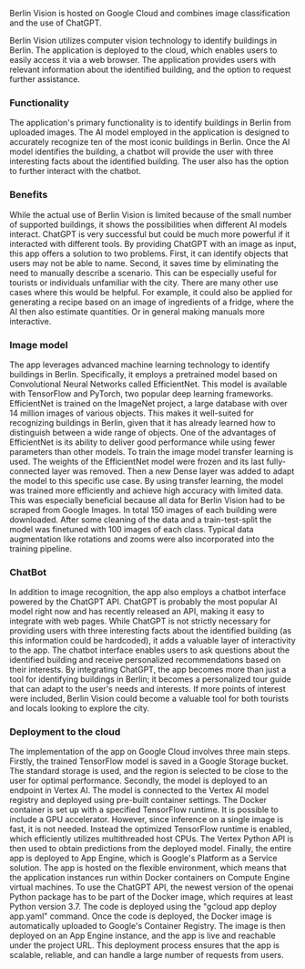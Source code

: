 Berlin Vision is hosted on Google Cloud and combines image classification and the use of ChatGPT. 

Berlin Vision utilizes computer vision technology to identify buildings in Berlin. The application is deployed to the cloud, which enables users to easily access it via a web browser. The application provides users with relevant information about the identified building, and the option to request further assistance.


### Functionality
The application's primary functionality is to identify buildings in Berlin from uploaded images. The AI model employed in the application is designed to accurately recognize ten of the most iconic buildings in Berlin. Once the AI model identifies the building, a chatbot will provide the user with three interesting facts about the identified building. The user also has the option to further interact with the chatbot.

### Benefits
While the actual use of Berlin Vision is limited because of the small number of supported buildings, it shows the possibilities when different AI models interact. 
ChatGPT is very successful but could be much more powerful if it interacted with different tools. By providing ChatGPT with an image as input, this app offers a solution to two problems. First, it can identify objects that users may not be able to name. Second, it saves time by eliminating the need to manually describe a scenario.
This can be especially useful for tourists or individuals unfamiliar with the city. There are many other use cases where this would be helpful. For example, it could also be applied for generating a recipe based on an image of ingredients of a fridge, where the AI then also estimate quantities. Or in general making manuals more interactive.

### Image model
The app leverages advanced machine learning technology to identify buildings in Berlin. Specifically, it employs a pretrained model based on Convolutional Neural Networks called EfficientNet. This model is available with TensorFlow and PyTorch, two popular deep learning frameworks.
EfficientNet is trained on the ImageNet project, a large database with over 14 million images of various objects. This makes it well-suited for recognizing buildings in Berlin, given that it has already learned how to distinguish between a wide range of objects.
One of the advantages of EfficientNet is its ability to deliver good performance while using fewer parameters than other models. 
To train the image model transfer learning is used. The weights of the EfficientNet model were frozen and its last fully-connected layer was removed. Then a new Dense layer was added to adapt the model to this specific use case. By using transfer learning, the model  was trained more efficiently and achieve high accuracy with limited data. This was especially beneficial because all data for Berlin Vision had to be scraped from Google Images. In total 150 images of each building were downloaded. After some cleaning of the data and a train-test-split the model was finetuned with 100 images of each class. Typical data augmentation like rotations and zooms were also incorporated into the training pipeline.

### ChatBot
In addition to image recognition, the app also employs a chatbot interface powered by the ChatGPT API. ChatGPT is probably the most popular AI model right now and has recently released an API, making it easy to integrate with web pages.
While ChatGPT is not strictly necessary for providing users with three interesting facts about the identified building (as this information could be hardcoded), it adds a valuable layer of interactivity to the app. The chatbot interface enables users to ask questions about the identified building and receive personalized recommendations based on their interests.
By integrating ChatGPT, the app becomes more than just a tool for identifying buildings in Berlin; it becomes a personalized tour guide that can adapt to the user's needs and interests. If more points of interest were included, Berlin Vision could become a valuable tool for both tourists and locals looking to explore the city.

### Deployment to the cloud
The implementation of the app on Google Cloud involves three main steps.
Firstly, the trained TensorFlow model is saved in a Google Storage bucket. The standard storage is used, and the region is selected to be close to the user for optimal performance.
Secondly, the model is deployed to an endpoint in Vertex AI. The model is connected to the Vertex AI model registry and deployed using pre-built container settings. The Docker container is set up with a specified TensorFlow runtime. It is possible to include a GPU accelerator. However, since inference on a single image is fast, it is not needed. Instead the optimized TensorFlow runtime is enabled, which efficiently utilizes multithreaded host CPUs. The Vertex Python API is then used to obtain predictions from the deployed model.
Finally, the entire app is deployed to App Engine, which is Google's Platform as a Service solution. The app is hosted on the flexible environment, which means that the application instances run within Docker containers on Compute Engine virtual machines. To use the ChatGPT API, the newest version of the openai Python package has to be part of the Docker image, which requires at least Python version 3.7. The code is deployed using the "gcloud app deploy app.yaml" command.
Once the code is deployed, the Docker image is automatically uploaded to Google's Container Registry. The image is then deployed on an App Engine instance, and the app is live and reachable under the project URL. This deployment process ensures that the app is scalable, reliable, and can handle a large number of requests from users.

